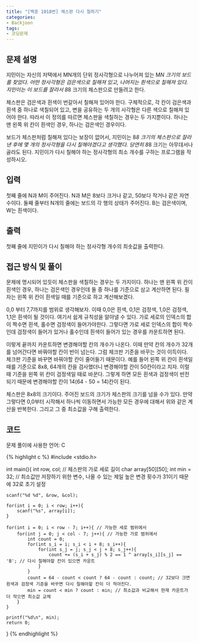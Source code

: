 ```yaml
---
title: "[백준 1018번] 체스판 다시 칠하기"
categories:
- Backjoon
tags:
- 코딩문제
---
```


## 문제 설명

지민이는 자신의 저택에서 MN개의 단위 정사각형으로 나누어져 있는 M*N 크기의 보드를 찾았다. 어떤 정사각형은 검은색으로 칠해져 있고, 나머지는 흰색으로 칠해져 있다. 지민이는 이 보드를 잘라서 8*8 크기의 체스판으로 만들려고 한다.

체스판은 검은색과 흰색이 번갈아서 칠해져 있어야 한다. 구체적으로, 각 칸이 검은색과 흰색 중 하나로 색칠되어 있고, 변을 공유하는 두 개의 사각형은 다른 색으로 칠해져 있어야 한다. 따라서 이 정의를 따르면 체스판을 색칠하는 경우는 두 가지뿐이다. 하나는 맨 왼쪽 위 칸이 흰색인 경우, 하나는 검은색인 경우이다.

보드가 체스판처럼 칠해져 있다는 보장이 없어서, 지민이는 8*8 크기의 체스판으로 잘라낸 후에 몇 개의 정사각형을 다시 칠해야겠다고 생각했다. 당연히 8*8 크기는 아무데서나 골라도 된다. 지민이가 다시 칠해야 하는 정사각형의 최소 개수를 구하는 프로그램을 작성하시오.

## 입력

첫째 줄에 N과 M이 주어진다. N과 M은 8보다 크거나 같고, 50보다 작거나 같은 자연수이다. 둘째 줄부터 N개의 줄에는 보드의 각 행의 상태가 주어진다. B는 검은색이며, W는 흰색이다.

## 출력

첫째 줄에 지민이가 다시 칠해야 하는 정사각형 개수의 최솟값을 출력한다.

## 접근 방식 및 풀이

문제에 명시되어 있듯이 체스판을 색칠하는 경우는 두 가지이다. 하나는 맨 왼쪽 위 칸이 흰색인 경우, 하나는 검은색인 경우인데 둘 중 하나를 기준으로 삼고 계산하면 된다. 필자는 왼쪽 위 칸이 흰색일 때를 기준으로 하고 계산해보겠다.

0,0 부터 7,7까지를 범위로 생각해보자. 이때 0,0은 흰색, 0,1은 검정색, 1,0은 검정색, 1,1은 흰색이 될 것이다. 여기서 쉽게 규칙성을 알아낼 수 있다. 가로 세로의 인덱스의 합이 짝수면 흰색, 홀수면 검정색이 들어가야한다. 그렇다면 가로 세로 인덱스의 합이 짝수인데 검정색이 들어가 있거나 홀수인데 흰색이 들어가 있는 경우를 카운트하면 된다.

이렇게 끝까지 카운트하면 변경해야할 칸의 개수가 나온다. 이때 만약 칸의 개수가 32개를 넘어간다면 바꿔야할 칸이 반이 넘는다. 그럼 체크판 기준을 바꾸는 것이 이득이다. 체크판 기준을 바꾸면 바꿔야할 칸이 줄어들기 때문이다. 예를 들어 왼쪽 위 칸이 흰색일 때를 기준으로 8x8, 64개의 칸을 검사했더니 변경해야할 칸이 50칸이라고 치자. 이럴 때 기준을 왼쪽 위 칸이 검정색일 때로 바꾼다. 그렇게 하면 모든 흰색과 검정색이 반전되기 때문에 변경해야할 칸이 14(64 - 50 = 14)칸이 된다.

체스판은 8x8의 크기이다. 주어진 보드의 크기가 체스판의 크기를 넘을 수가 있다. 만약 그렇다면  0,0부터 시작해서 하나씩 이동하면서 가능한 모든 경우에 대해서 위와 같은 계산을 반복한다. 그리고 그 중 최소값을 구해 출력한다.

## 코드
문제 풀이에 사용한 언어: C

{% highlight c %}
#include <stdio.h>

int main(){
    int row, col; // 체스판의 가로 세로 길이
    char array[50][50];
    int min = 32; // 최소값만 저장하기 위한 변수, 나올 수 있는 제일 높은 변경 횟수가 31이기 때문에 32로 초기 설정
    
    scanf("%d %d", &row, &col);
    
    for(int i = 0; i < row; i++){
        scanf("%s", array[i]);
    }
    
    for(int i = 0; i < row - 7; i++){ // 가능한 세로 범위에서
        for(int j = 0; j < col - 7; j++){ // 가능한 가로 범위에서
            int count = 0;
            for(int s_i = i; s_i < i + 8; s_i++){
                for(int s_j = j; s_j < j + 8; s_j++){
                    count += (s_i + s_j) % 2 == 1 ^ array[s_i][s_j] == 'B'; // 다시 칠해야할 칸이 있으면 카운트
                }
            }
            count = 64 - count < count ? 64 - count : count; // 32보다 크면 흰색과 검정색 기준을 바꾸면 다시 칠해야할 칸이 더 적아진다.
            min = count < min ? count : min; // 최소값과 비교해서 현재 카운트가 더 작으면 최소값 교체
        }
    }
    
    printf("%d\n", min);
    return 0;
}
{% endhighlight %}
